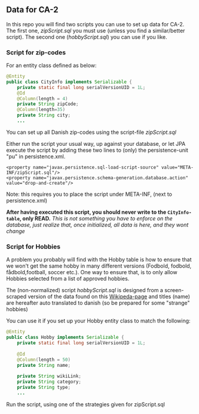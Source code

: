 ## Data for CA-2

In this repo you will find two scripts you can use to set up data for CA-2. The first one, _zipScript.sql_ you must use (unless you find a similar/better script). The second one (_hobbyScript.sql_) you can use if you like.

### Script for zip-codes

For an entity class defined as below:
```java
@Entity
public class CityInfo implements Serializable {
    private static final long serialVersionUID = 1L;
    @Id
    @Column(length = 4)
    private String zipCode;
    @Column(length=35)
    private String city;
    ...
``` 
You can set up all Danish zip-codes using the script-file _zipScript.sql_

Either run the script your usual way, up against your database, or let JPA execute the script by adding these two lines to (only) the persistence-unit "pu" in persistence.xml.
````
<property name="javax.persistence.sql-load-script-source" value="META-INF/zipScript.sql"/>
<property name="javax.persistence.schema-generation.database.action" value="drop-and-create"/>
````
Note: this requires you to place the script under META-INF, (next to persistence.xml)

__After having executed this script, you should never write to the `CityInfo-table`, only READ.__
_This is not something you have to enforce on the database, just realize that, once initialized, all data is here,  and they wont change_

### Script for Hobbies
A problem you probably will find with the Hobby table is how to ensure that we won't get the same hobby in many different versions (Fodbold, fodbold, fådbold,football, soccer etc.).
One way to ensure that, is to only allow Hobbies selected from a list of approved hobbies.

The (non-normalized) script _hobbyScript.sql_ is designed from a screen-scraped version of the data found on this [Wikipeda-page](https://en.wikipedia.org/wiki/List_of_hobbies) and titles (name) are hereafter auto translated to danish (so be prepared for some "strange" hobbies)

You can use it if you set up your Hobby entity class to match the following:
```java
@Entity
public class Hobby implements Serializable {
    private static final long serialVersionUID = 1L;
    
    @Id
    @Column(length = 50)
    private String name;
    
    private String wikiLink;
    private String category;
    private String type;
    ...
```
Run the script, using one of the strategies given for zipScript.sql










